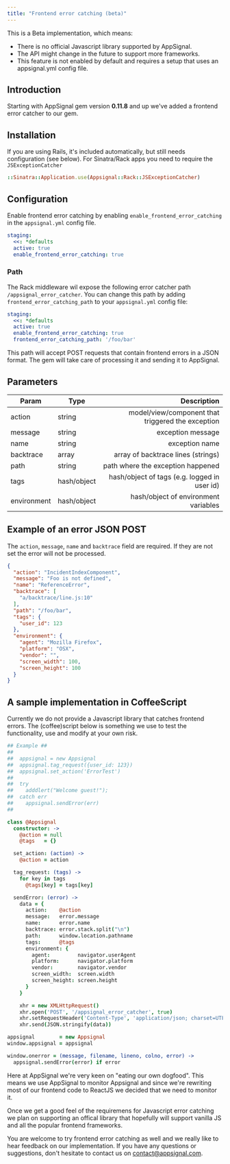 ```yaml
---
title: "Frontend error catching (beta)"
---
```


This is a Beta implementation, which means:

* There is no official Javascript library supported by AppSignal.
* The API might change in the future to support more frameworks.
* This feature is not enabled by default and requires a setup that uses an appsignal.yml config file.

## Introduction

Starting with AppSignal gem version <strong>0.11.8</strong> and up we've added a frontend error catcher to our gem.

## Installation

If you are using Rails, it's included automatically, but still needs configuration (see below). For Sinatra/Rack apps you need to require the `JSExceptionCatcher`

```ruby
::Sinatra::Application.use(Appsignal::Rack::JSExceptionCatcher)
```

## Configuration

Enable frontend error catching by enabling `enable_frontend_error_catching`  in the `appsignal.yml` config file.

```yml
staging:
  <<: *defaults
  active: true
  enable_frontend_error_catching: true
```

### Path

The Rack middleware wil expose the following error catcher path `/appsignal_error_catcher`. You can change this path by adding `frontend_error_catching_path` to your `appsignal.yml` config file:

```yml
staging:
  <<: *defaults
  active: true
  enable_frontend_error_catching: true
  frontend_error_catching_path: '/foo/bar'
```

This path will accept POST requests that contain frontend errors in a JSON format.
The gem will take care of processing it and sending it to AppSignal.

## Parameters

| Param | Type | Description  |
| ------ | ------ | -----: |
|  action  |  string  |   model/view/component that triggered the exception  |
|  message  |  string  |  exception message  |
|  name  |  string  |   exception name  |
|  backtrace  |  array  |   array of backtrace lines (strings)  |
|  path  |  string  |   path where the exception happened  |
|  tags  |  hash/object  |   hash/object of tags (e.g. logged in user id)  |
|  environment  |  hash/object  |   hash/object of environment variables  |


## Example of an error JSON POST

The `action`, `message`, `name` and `backtrace` field are required. If they are not
set the error will not be processed.

```json
{
  "action": "IncidentIndexComponent",
  "message": "Foo is not defined",
  "name": "ReferenceError",
  "backtrace": [
    "a/backtrace/line.js:10"
  ],
  "path": "/foo/bar",
  "tags": {
    "user_id": 123
  },
  "environment": {
    "agent": "Mozilla Firefox",
    "platform": "OSX",
    "vendor": "",
    "screen_width": 100,
    "screen_height": 100
  }
}
```

## A sample implementation in CoffeeScript

Currently we do not provide a Javascript library that catches frontend errors.
The (coffee)script below is something we use to test the functionality, use and modify at your own risk.


```coffeescript
## Example ##
##
##  appsignal = new Appsignal
##  appsignal.tag_request({user_id: 123})
##  appsignal.set_action('ErrorTest')
##
##  try
##    adddlert("Welcome guest!");
##  catch err
##    appsignal.sendError(err)
##

class @Appsignal
  constructor: ->
    @action = null
    @tags   = {}

  set_action: (action) ->
    @action = action

  tag_request: (tags) ->
    for key in tags
      @tags[key] = tags[key]

  sendError: (error) ->
    data = {
      action:    @action
      message:   error.message
      name:      error.name
      backtrace: error.stack.split("\n")
      path:      window.location.pathname
      tags:      @tags
      environment: {
        agent:         navigator.userAgent
        platform:      navigator.platform
        vendor:        navigator.vendor
        screen_width:  screen.width
        screen_height: screen.height
      }
    }

    xhr = new XMLHttpRequest()
    xhr.open('POST', '/appsignal_error_catcher', true)
    xhr.setRequestHeader('Content-Type', 'application/json; charset=UTF-8')
    xhr.send(JSON.stringify(data))

appsignal        = new Appsignal
window.appsignal = appsignal

window.onerror = (message, filename, lineno, colno, error) ->
  appsignal.sendError(error) if error
```

Here at AppSignal we're very keen on "eating our own dogfood". This means we use AppSignal to monitor Appsignal and since we're rewriting most of our frontend code to ReactJS we decided that we need to monitor it.

Once we get a good feel of the requiremens for Javascript error catching we plan on supporting an offical library that hopefully will support vanilla JS and all the popular frontend frameworks.

You are welcome to try frontend error catching as well and we really like to hear feedback on our implementation. If you have any questions or suggestions, don't hesitate to contact us on <a href="mailto:contact@appsignal.com">contact@appsignal.com</a>.

